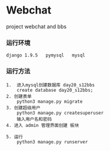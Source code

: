 # Webchat
project webchat and bbs

### 运行环境
    django 1.9.5   pymysql   mysql

### 运行方法
    1.  进入mysql创建数据库 day20_s12bbs
        create database day20_s12bbs;
    2. 创建表单
        python3 manage.py migrate 
    3. 创建超级用户
        python3 manage.py createsuperuser
        输入用户名和密码
    4. 进入 admin 管理界面创建 板块 
    
    5. 运行
        python3 manage.py runserver
        
        
